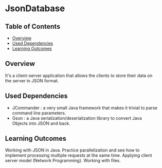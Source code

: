 # JsonDatabase

## Table of Contents
* [Overview](#Overview)
* [Used Dependencies](#Used-Dependencies)
* [Learning Outcomes](#Learning-Outcomes)

## Overview
It's a client-server application that allows the clients to store their data on the server in JSON format.

## Used Dependencies
- JCommander : a very small Java framework that makes it trivial to parse command line parameters.
- Gson : a Java serialization/deserialization library to convert Java Objects into JSON and back.

## Learning Outcomes
Working with JSON in Java. 
Practice parallelization and see how to implement processing multiple requests at the same time.
Applying client server model (Network Programming).
Working with files.

